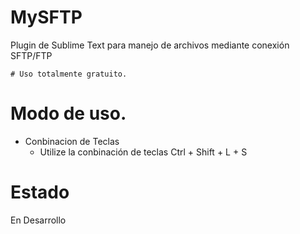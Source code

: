 # MySFTP
Plugin de Sublime Text para manejo de archivos mediante conexión SFTP/FTP
    
    # Uso totalmente gratuito.

# Modo de uso.

- Conbinacion de Teclas
    - Utilize la conbinación de teclas Ctrl + Shift + L + S

# Estado
En Desarrollo
